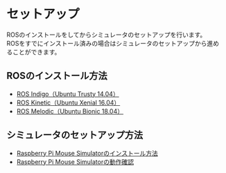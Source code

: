 # セットアップ

ROSのインストールをしてからシミュレータのセットアップを行います。  
ROSをすでにインストール済みの場合はシミュレータのセットアップから進めることができます。

## ROSのインストール方法

* [ROS Indigo（Ubuntu Trusty 14.04）](how_to_install_ros_indigo.md)
* [ROS Kinetic（Ubuntu Xenial 16.04）](how_to_install_ros_kinetic.md)
* [ROS Melodic（Ubuntu Bionic 18.04）](how_to_install_ros_melodic.md)

## シミュレータのセットアップ方法

* [Raspberry Pi Mouse Simulatorのインストール方法](how_to_install_simulator.md)
* [Raspberry Pi Mouse Simulatorの動作確認](how_to_use_raspimouse_sim.md)



